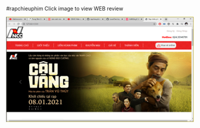 ﻿#rapchieuphim
 Click image to view WEB review
 
[![Demo CountPages alpha](https://github.com/LouieTran/rapchieuphim/blob/Main/images/index.png)](https://www.youtube.com/watch?v=DZfpr1NCwsE&ab_channel=DuyTr%E1%BA%A7n)
